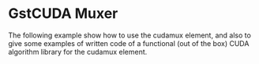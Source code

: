 # GstCUDA Muxer 

The following example show how to use the cudamux element, and also to give some examples of written code of a functional (out of the box) CUDA algorithm library for the cudamux element. 

